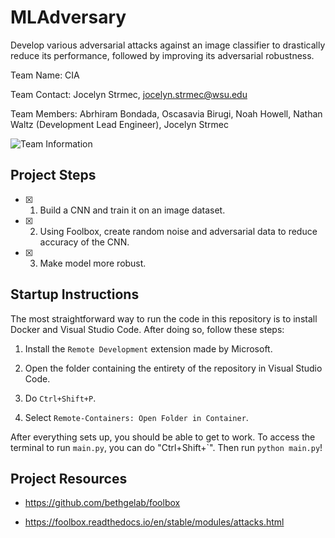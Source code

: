 # MLAdversary

Develop various adversarial attacks against an image classifier to drastically reduce its performance, followed by improving its adversarial robustness. 

Team Name: CIA

Team Contact: Jocelyn Strmec, jocelyn.strmec@wsu.edu

Team Members: Abrhiram Bondada, Oscasavia Birugi, Noah Howell, Nathan Waltz (Development Lead Engineer), Jocelyn Strmec

![Team Information](https://user-images.githubusercontent.com/70173190/187054591-56b43cfc-ee6c-44de-922b-3a6eadb9b1ab.png)

## Project Steps

- [X] 1. Build a CNN and train it on an image dataset.

- [X] 2. Using Foolbox, create random noise and adversarial data to reduce accuracy of the CNN.

- [X] 3. Make model more robust.

## Startup Instructions


The most straightforward way to run the code in this repository is to install Docker and Visual Studio Code. After doing so, follow these steps:

1. Install the `Remote Development` extension made by Microsoft.

1. Open the folder containing the entirety of the repository in Visual Studio Code. 

1. Do `Ctrl+Shift+P`.

1. Select `Remote-Containers: Open Folder in Container`. 

After everything sets up, you should be able to get to work. To access the terminal to run `main.py`, you can do "Ctrl+Shift+\`". Then run `python main.py`!

## Project Resources

- https://github.com/bethgelab/foolbox

- https://foolbox.readthedocs.io/en/stable/modules/attacks.html 
